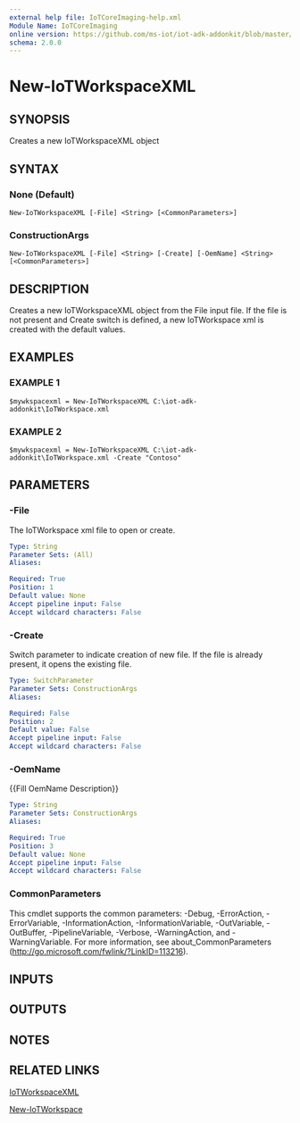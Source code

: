 ```yaml
---
external help file: IoTCoreImaging-help.xml
Module Name: IoTCoreImaging
online version: https://github.com/ms-iot/iot-adk-addonkit/blob/master/Tools/IoTCoreImaging/Docs/New-IoTWorkspaceXML.md
schema: 2.0.0
---
```


# New-IoTWorkspaceXML

## SYNOPSIS
Creates a new IoTWorkspaceXML object

## SYNTAX

### None (Default)
```
New-IoTWorkspaceXML [-File] <String> [<CommonParameters>]
```

### ConstructionArgs
```
New-IoTWorkspaceXML [-File] <String> [-Create] [-OemName] <String> [<CommonParameters>]
```

## DESCRIPTION
Creates a new IoTWorkspaceXML object from the File input file.
If the file is not present and Create switch is defined, a new IoTWorkspace xml is created with the default values.

## EXAMPLES

### EXAMPLE 1
```
$mywkspacexml = New-IoTWorkspaceXML C:\iot-adk-addonkit\IoTWorkspace.xml
```

### EXAMPLE 2
```
$mywkspacexml = New-IoTWorkspaceXML C:\iot-adk-addonkit\IoTWorkspace.xml -Create "Contoso"
```

## PARAMETERS

### -File
The IoTWorkspace xml file to open or create.

```yaml
Type: String
Parameter Sets: (All)
Aliases:

Required: True
Position: 1
Default value: None
Accept pipeline input: False
Accept wildcard characters: False
```

### -Create
Switch parameter to indicate creation of new file.
If the file is already present, it opens the existing file.

```yaml
Type: SwitchParameter
Parameter Sets: ConstructionArgs
Aliases:

Required: False
Position: 2
Default value: False
Accept pipeline input: False
Accept wildcard characters: False
```

### -OemName
{{Fill OemName Description}}

```yaml
Type: String
Parameter Sets: ConstructionArgs
Aliases:

Required: True
Position: 3
Default value: None
Accept pipeline input: False
Accept wildcard characters: False
```

### CommonParameters
This cmdlet supports the common parameters: -Debug, -ErrorAction, -ErrorVariable, -InformationAction, -InformationVariable, -OutVariable, -OutBuffer, -PipelineVariable, -Verbose, -WarningAction, and -WarningVariable.
For more information, see about_CommonParameters (http://go.microsoft.com/fwlink/?LinkID=113216).

## INPUTS

## OUTPUTS

## NOTES

## RELATED LINKS

[IoTWorkspaceXML](./Classes/IoTWorkspaceXML.md)

[New-IoTWorkspace](New-IoTWorkspace.md)

